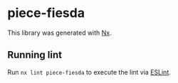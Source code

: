 # piece-fiesda

This library was generated with [Nx](https://nx.dev).

## Running lint

Run `nx lint piece-fiesda` to execute the lint via [ESLint](https://eslint.org/).
